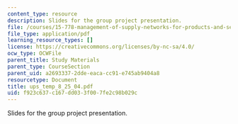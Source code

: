 ```yaml
---
content_type: resource
description: Slides for the group project presentation.
file: /courses/15-778-management-of-supply-networks-for-products-and-services-summer-2004/f923c637c167dd033f007fe2c98b029c_ups_temp_8_25_04.pdf
file_type: application/pdf
learning_resource_types: []
license: https://creativecommons.org/licenses/by-nc-sa/4.0/
ocw_type: OCWFile
parent_title: Study Materials
parent_type: CourseSection
parent_uid: a2693337-2dde-eaca-cc91-e745ab9404a8
resourcetype: Document
title: ups_temp_8_25_04.pdf
uid: f923c637-c167-dd03-3f00-7fe2c98b029c
---
```

Slides for the group project presentation.